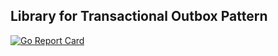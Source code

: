 ## Library for Transactional Outbox Pattern
[![Go Report Card](https://goreportcard.com/badge/github.com/quangtung97/eventd)](https://goreportcard.com/report/github.com/quangtung97/eventd)